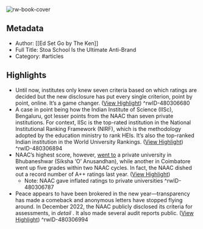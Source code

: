 ![rw-book-cover](https://readwise-assets.s3.amazonaws.com/static/images/article1.be68295a7e40.png)

## Metadata
- Author: [[Ed Set Go by The Ken]]
- Full Title: Stoa School Is the Ultimate Anti-Brand
- Category: #articles

## Highlights
- Until now, institutes only knew seven criteria based on which ratings are decided but the new disclosure has put every single criterion, point by point, online. It’s a game changer. ([View Highlight](https://read.readwise.io/read/01gsvxaj9jy1tjx6xpsq82m5p3))
^rwID-480306680
- A case in point being how the Indian Institute of Science (IISc), Bengaluru, got lesser points from the NAAC than seven private institutions. For context, IISc is the top-rated institution in the National Institutional Ranking Framework (NIRF), which is the methodology adopted by the education ministry to rank HEIs. It’s also the top-ranked Indian institution in the World University Rankings. ([View Highlight](https://read.readwise.io/read/01gsvxd9ckc8bf73f182fgnakj))
^rwID-480306894
- NAAC’s highest score, however, [went to](https://timesofindia.indiatimes.com/city/mumbai/7-pvt-univs-above-iisc-lens-on-inflated-naac-grades/articleshow/94593151.cms) a private university in Bhubaneshwar (Siksha ‘O’ Anusandhan), while another in Coimbatore went up five grades within two NAAC cycles. In fact, the NAAC dished out a record number of A++ ratings last year. ([View Highlight](https://read.readwise.io/read/01gsvxbw2krmyay778b8zmwwfb))
    - Note: NAAC gave inflated ratings to private universities
^rwID-480306787
- Peace appears to have been brokered in the new year—transparency has made a comeback and anonymous letters have stopped flying around. In December 2022, the NAAC publicly disclosed its criteria for assessments, in *detail* . It also made several audit reports public. ([View Highlight](https://read.readwise.io/read/01gsvxf05qsa6f43ksb1s6dbyd))
^rwID-480306994
